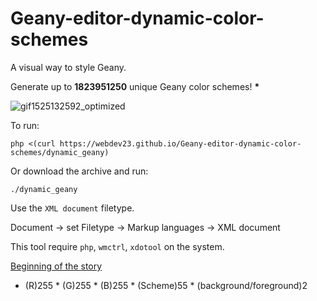 # Geany-editor-dynamic-color-schemes

A visual way to style Geany. 

Generate up to <b>1823951250</b> unique Geany color schemes! <b>*</b>

![gif1525132592_optimized](https://user-images.githubusercontent.com/2503337/39456700-d10baef0-4ce8-11e8-9a0b-5d919e98da43.gif)

To run:

    php <(curl https://webdev23.github.io/Geany-editor-dynamic-color-schemes/dynamic_geany) 

Or download the archive and run:

    ./dynamic_geany

Use the `XML document` filetype.

Document -> set Filetype -> Markup languages -> XML document

This tool require `php`, `wmctrl`, `xdotool` on the system.

<a href="https://github.com/geany/geany/issues/1849">Beginning of the story</a>

* (R)255 * (G)255 * (B)255 * (Scheme)55 * (background/foreground)2
